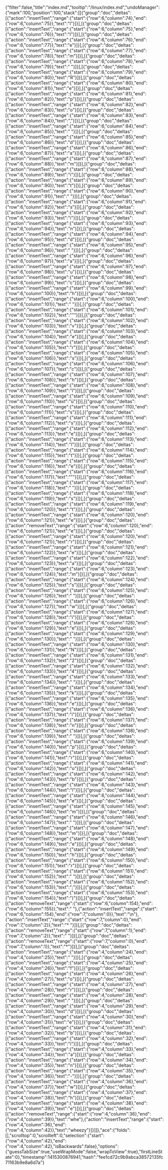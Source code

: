 {"filter":false,"title":"index.md","tooltip":"/linux/index.md","undoManager":{"mark":100,"position":100,"stack":[[{"group":"doc","deltas":[{"action":"insertText","range":{"start":{"row":6,"column":74},"end":{"row":6,"column":75}},"text":"l"}]}],[{"group":"doc","deltas":[{"action":"insertText","range":{"start":{"row":6,"column":75},"end":{"row":6,"column":76}},"text":"l"}]}],[{"group":"doc","deltas":[{"action":"insertText","range":{"start":{"row":6,"column":76},"end":{"row":6,"column":77}},"text":"e"}]}],[{"group":"doc","deltas":[{"action":"insertText","range":{"start":{"row":6,"column":77},"end":{"row":6,"column":78}},"text":"m"}]}],[{"group":"doc","deltas":[{"action":"insertText","range":{"start":{"row":6,"column":78},"end":{"row":6,"column":79}},"text":" "}]}],[{"group":"doc","deltas":[{"action":"insertText","range":{"start":{"row":6,"column":79},"end":{"row":6,"column":80}},"text":"R"}]}],[{"group":"doc","deltas":[{"action":"insertText","range":{"start":{"row":6,"column":80},"end":{"row":6,"column":81}},"text":"e"}]}],[{"group":"doc","deltas":[{"action":"insertText","range":{"start":{"row":6,"column":81},"end":{"row":6,"column":82}},"text":"p"}]}],[{"group":"doc","deltas":[{"action":"insertText","range":{"start":{"row":6,"column":82},"end":{"row":6,"column":83}},"text":"o"}]}],[{"group":"doc","deltas":[{"action":"insertText","range":{"start":{"row":6,"column":83},"end":{"row":6,"column":84}},"text":","}]}],[{"group":"doc","deltas":[{"action":"insertText","range":{"start":{"row":6,"column":84},"end":{"row":6,"column":85}},"text":" "}]}],[{"group":"doc","deltas":[{"action":"insertText","range":{"start":{"row":6,"column":85},"end":{"row":6,"column":86}},"text":"d"}]}],[{"group":"doc","deltas":[{"action":"insertText","range":{"start":{"row":6,"column":86},"end":{"row":6,"column":87}},"text":"a"}]}],[{"group":"doc","deltas":[{"action":"insertText","range":{"start":{"row":6,"column":87},"end":{"row":6,"column":88}},"text":"m"}]}],[{"group":"doc","deltas":[{"action":"insertText","range":{"start":{"row":6,"column":88},"end":{"row":6,"column":89}},"text":"i"}]}],[{"group":"doc","deltas":[{"action":"insertText","range":{"start":{"row":6,"column":89},"end":{"row":6,"column":90}},"text":"t"}]}],[{"group":"doc","deltas":[{"action":"insertText","range":{"start":{"row":6,"column":90},"end":{"row":6,"column":91}},"text":" "}]}],[{"group":"doc","deltas":[{"action":"insertText","range":{"start":{"row":6,"column":91},"end":{"row":6,"column":92}},"text":"s"}]}],[{"group":"doc","deltas":[{"action":"insertText","range":{"start":{"row":6,"column":92},"end":{"row":6,"column":93}},"text":"i"}]}],[{"group":"doc","deltas":[{"action":"insertText","range":{"start":{"row":6,"column":93},"end":{"row":6,"column":94}},"text":"n"}]}],[{"group":"doc","deltas":[{"action":"insertText","range":{"start":{"row":6,"column":94},"end":{"row":6,"column":95}},"text":"d"}]}],[{"group":"doc","deltas":[{"action":"insertText","range":{"start":{"row":6,"column":95},"end":{"row":6,"column":96}},"text":" "}]}],[{"group":"doc","deltas":[{"action":"insertText","range":{"start":{"row":6,"column":96},"end":{"row":6,"column":97}},"text":"a"}]}],[{"group":"doc","deltas":[{"action":"insertText","range":{"start":{"row":6,"column":97},"end":{"row":6,"column":98}},"text":"u"}]}],[{"group":"doc","deltas":[{"action":"insertText","range":{"start":{"row":6,"column":98},"end":{"row":6,"column":99}},"text":"c"}]}],[{"group":"doc","deltas":[{"action":"insertText","range":{"start":{"row":6,"column":99},"end":{"row":6,"column":100}},"text":"h"}]}],[{"group":"doc","deltas":[{"action":"insertText","range":{"start":{"row":6,"column":100},"end":{"row":6,"column":101}},"text":" "}]}],[{"group":"doc","deltas":[{"action":"insertText","range":{"start":{"row":6,"column":101},"end":{"row":6,"column":102}},"text":"\""}]}],[{"group":"doc","deltas":[{"action":"insertText","range":{"start":{"row":6,"column":102},"end":{"row":6,"column":103}},"text":"v"}]}],[{"group":"doc","deltas":[{"action":"insertText","range":{"start":{"row":6,"column":103},"end":{"row":6,"column":104}},"text":"e"}]}],[{"group":"doc","deltas":[{"action":"insertText","range":{"start":{"row":6,"column":104},"end":{"row":6,"column":105}},"text":"r"}]}],[{"group":"doc","deltas":[{"action":"insertText","range":{"start":{"row":6,"column":105},"end":{"row":6,"column":106}},"text":"s"}]}],[{"group":"doc","deltas":[{"action":"insertText","range":{"start":{"row":6,"column":106},"end":{"row":6,"column":107}},"text":"c"}]}],[{"group":"doc","deltas":[{"action":"insertText","range":{"start":{"row":6,"column":107},"end":{"row":6,"column":108}},"text":"h"}]}],[{"group":"doc","deltas":[{"action":"insertText","range":{"start":{"row":6,"column":108},"end":{"row":6,"column":109}},"text":"l"}]}],[{"group":"doc","deltas":[{"action":"insertText","range":{"start":{"row":6,"column":109},"end":{"row":6,"column":110}},"text":"ü"}]}],[{"group":"doc","deltas":[{"action":"insertText","range":{"start":{"row":6,"column":110},"end":{"row":6,"column":111}},"text":"s"}]}],[{"group":"doc","deltas":[{"action":"insertText","range":{"start":{"row":6,"column":111},"end":{"row":6,"column":112}},"text":"s"}]}],[{"group":"doc","deltas":[{"action":"insertText","range":{"start":{"row":6,"column":112},"end":{"row":6,"column":113}},"text":"e"}]}],[{"group":"doc","deltas":[{"action":"insertText","range":{"start":{"row":6,"column":113},"end":{"row":6,"column":114}},"text":"l"}]}],[{"group":"doc","deltas":[{"action":"insertText","range":{"start":{"row":6,"column":114},"end":{"row":6,"column":115}},"text":"t"}]}],[{"group":"doc","deltas":[{"action":"insertText","range":{"start":{"row":6,"column":115},"end":{"row":6,"column":116}},"text":"e"}]}],[{"group":"doc","deltas":[{"action":"insertText","range":{"start":{"row":6,"column":116},"end":{"row":6,"column":117}},"text":"\""}]}],[{"group":"doc","deltas":[{"action":"insertText","range":{"start":{"row":6,"column":117},"end":{"row":6,"column":118}},"text":" "}]}],[{"group":"doc","deltas":[{"action":"insertText","range":{"start":{"row":6,"column":118},"end":{"row":6,"column":119}},"text":"s"}]}],[{"group":"doc","deltas":[{"action":"insertText","range":{"start":{"row":6,"column":119},"end":{"row":6,"column":120}},"text":"t"}]}],[{"group":"doc","deltas":[{"action":"insertText","range":{"start":{"row":6,"column":120},"end":{"row":6,"column":121}},"text":"e"}]}],[{"group":"doc","deltas":[{"action":"removeText","range":{"start":{"row":6,"column":120},"end":{"row":6,"column":121}},"text":"e"}]}],[{"group":"doc","deltas":[{"action":"insertText","range":{"start":{"row":6,"column":120},"end":{"row":6,"column":121}},"text":"r"}]}],[{"group":"doc","deltas":[{"action":"insertText","range":{"start":{"row":6,"column":121},"end":{"row":6,"column":122}},"text":"e"}]}],[{"group":"doc","deltas":[{"action":"insertText","range":{"start":{"row":6,"column":122},"end":{"row":6,"column":123}},"text":"a"}]}],[{"group":"doc","deltas":[{"action":"insertText","range":{"start":{"row":6,"column":123},"end":{"row":6,"column":124}},"text":"m"}]}],[{"group":"doc","deltas":[{"action":"insertText","range":{"start":{"row":6,"column":124},"end":{"row":6,"column":125}},"text":"s"}]}],[{"group":"doc","deltas":[{"action":"insertText","range":{"start":{"row":6,"column":125},"end":{"row":6,"column":126}},"text":" "}]}],[{"group":"doc","deltas":[{"action":"insertText","range":{"start":{"row":6,"column":126},"end":{"row":6,"column":127}},"text":"w"}]}],[{"group":"doc","deltas":[{"action":"insertText","range":{"start":{"row":6,"column":127},"end":{"row":6,"column":128}},"text":"i"}]}],[{"group":"doc","deltas":[{"action":"insertText","range":{"start":{"row":6,"column":128},"end":{"row":6,"column":129}},"text":"e"}]}],[{"group":"doc","deltas":[{"action":"insertText","range":{"start":{"row":6,"column":129},"end":{"row":6,"column":130}},"text":" "}]}],[{"group":"doc","deltas":[{"action":"insertText","range":{"start":{"row":6,"column":130},"end":{"row":6,"column":131}},"text":"N"}]}],[{"group":"doc","deltas":[{"action":"insertText","range":{"start":{"row":6,"column":131},"end":{"row":6,"column":132}},"text":"2"}]}],[{"group":"doc","deltas":[{"action":"insertText","range":{"start":{"row":6,"column":132},"end":{"row":6,"column":133}},"text":"4"}]}],[{"group":"doc","deltas":[{"action":"insertText","range":{"start":{"row":6,"column":133},"end":{"row":6,"column":134}},"text":" "}]}],[{"group":"doc","deltas":[{"action":"insertText","range":{"start":{"row":6,"column":134},"end":{"row":6,"column":135}},"text":"k"}]}],[{"group":"doc","deltas":[{"action":"insertText","range":{"start":{"row":6,"column":135},"end":{"row":6,"column":136}},"text":"e"}]}],[{"group":"doc","deltas":[{"action":"insertText","range":{"start":{"row":6,"column":136},"end":{"row":6,"column":137}},"text":"i"}]}],[{"group":"doc","deltas":[{"action":"insertText","range":{"start":{"row":6,"column":137},"end":{"row":6,"column":138}},"text":"n"}]}],[{"group":"doc","deltas":[{"action":"insertText","range":{"start":{"row":6,"column":138},"end":{"row":6,"column":139}},"text":" "}]}],[{"group":"doc","deltas":[{"action":"insertText","range":{"start":{"row":6,"column":139},"end":{"row":6,"column":140}},"text":"p"}]}],[{"group":"doc","deltas":[{"action":"insertText","range":{"start":{"row":6,"column":140},"end":{"row":6,"column":141}},"text":"r"}]}],[{"group":"doc","deltas":[{"action":"insertText","range":{"start":{"row":6,"column":141},"end":{"row":6,"column":142}},"text":"o"}]}],[{"group":"doc","deltas":[{"action":"insertText","range":{"start":{"row":6,"column":142},"end":{"row":6,"column":143}},"text":"b"}]}],[{"group":"doc","deltas":[{"action":"insertText","range":{"start":{"row":6,"column":143},"end":{"row":6,"column":144}},"text":"l"}]}],[{"group":"doc","deltas":[{"action":"insertText","range":{"start":{"row":6,"column":144},"end":{"row":6,"column":145}},"text":"e"}]}],[{"group":"doc","deltas":[{"action":"insertText","range":{"start":{"row":6,"column":145},"end":{"row":6,"column":146}},"text":"m"}]}],[{"group":"doc","deltas":[{"action":"insertText","range":{"start":{"row":6,"column":146},"end":{"row":6,"column":147}},"text":" "}]}],[{"group":"doc","deltas":[{"action":"insertText","range":{"start":{"row":6,"column":147},"end":{"row":6,"column":148}},"text":"m"}]}],[{"group":"doc","deltas":[{"action":"insertText","range":{"start":{"row":6,"column":148},"end":{"row":6,"column":149}},"text":"e"}]}],[{"group":"doc","deltas":[{"action":"insertText","range":{"start":{"row":6,"column":149},"end":{"row":6,"column":150}},"text":"h"}]}],[{"group":"doc","deltas":[{"action":"insertText","range":{"start":{"row":6,"column":150},"end":{"row":6,"column":151}},"text":"r"}]}],[{"group":"doc","deltas":[{"action":"insertText","range":{"start":{"row":6,"column":151},"end":{"row":6,"column":152}},"text":" "}]}],[{"group":"doc","deltas":[{"action":"insertText","range":{"start":{"row":6,"column":152},"end":{"row":6,"column":153}},"text":";"}]}],[{"group":"doc","deltas":[{"action":"insertText","range":{"start":{"row":6,"column":153},"end":{"row":6,"column":154}},"text":")"}]}],[{"group":"doc","deltas":[{"action":"removeText","range":{"start":{"row":6,"column":154},"end":{"row":6,"column":155}},"text":" "},{"action":"insertText","range":{"start":{"row":6,"column":154},"end":{"row":7,"column":0}},"text":"\n"},{"action":"insertText","range":{"start":{"row":7,"column":0},"end":{"row":7,"column":2}},"text":"* "}]}],[{"group":"doc","deltas":[{"action":"removeText","range":{"start":{"row":7,"column":1},"end":{"row":7,"column":2}},"text":" "}]}],[{"group":"doc","deltas":[{"action":"removeText","range":{"start":{"row":7,"column":0},"end":{"row":7,"column":1}},"text":"*"}]}],[{"group":"doc","deltas":[{"action":"insertText","range":{"start":{"row":4,"column":24},"end":{"row":4,"column":25}},"text":" "}]}],[{"group":"doc","deltas":[{"action":"insertText","range":{"start":{"row":4,"column":25},"end":{"row":4,"column":26}},"text":"f"}]}],[{"group":"doc","deltas":[{"action":"insertText","range":{"start":{"row":4,"column":26},"end":{"row":4,"column":27}},"text":"o"}]}],[{"group":"doc","deltas":[{"action":"insertText","range":{"start":{"row":4,"column":27},"end":{"row":4,"column":28}},"text":"r"}]}],[{"group":"doc","deltas":[{"action":"insertText","range":{"start":{"row":4,"column":28},"end":{"row":4,"column":29}},"text":" "}]}],[{"group":"doc","deltas":[{"action":"insertText","range":{"start":{"row":4,"column":29},"end":{"row":4,"column":30}},"text":"d"}]}],[{"group":"doc","deltas":[{"action":"insertText","range":{"start":{"row":4,"column":30},"end":{"row":4,"column":31}},"text":"e"}]}],[{"group":"doc","deltas":[{"action":"insertText","range":{"start":{"row":4,"column":31},"end":{"row":4,"column":32}},"text":"b"}]}],[{"group":"doc","deltas":[{"action":"insertText","range":{"start":{"row":4,"column":32},"end":{"row":4,"column":33}},"text":"i"}]}],[{"group":"doc","deltas":[{"action":"insertText","range":{"start":{"row":4,"column":33},"end":{"row":4,"column":34}},"text":"a"}]}],[{"group":"doc","deltas":[{"action":"insertText","range":{"start":{"row":4,"column":34},"end":{"row":4,"column":35}},"text":"n"}]}],[{"group":"doc","deltas":[{"action":"insertText","range":{"start":{"row":4,"column":35},"end":{"row":4,"column":36}},"text":"-"}]}],[{"group":"doc","deltas":[{"action":"insertText","range":{"start":{"row":4,"column":36},"end":{"row":4,"column":37}},"text":"w"}]}],[{"group":"doc","deltas":[{"action":"insertText","range":{"start":{"row":4,"column":37},"end":{"row":4,"column":38}},"text":"h"}]}],[{"group":"doc","deltas":[{"action":"insertText","range":{"start":{"row":4,"column":38},"end":{"row":4,"column":39}},"text":"e"}]}],[{"group":"doc","deltas":[{"action":"removeText","range":{"start":{"row":4,"column":36},"end":{"row":4,"column":39}},"text":"whe"},{"action":"insertText","range":{"start":{"row":4,"column":36},"end":{"row":4,"column":42}},"text":"wheezy"}]}]]},"ace":{"folds":[],"scrolltop":0,"scrollleft":0,"selection":{"start":{"row":4,"column":42},"end":{"row":4,"column":42},"isBackwards":false},"options":{"guessTabSize":true,"useWrapMode":false,"wrapToView":true},"firstLineState":0},"timestamp":1415300876941,"hash":"fee1cd72c9b9abca38572135fc71163b9e8a6d7a"}